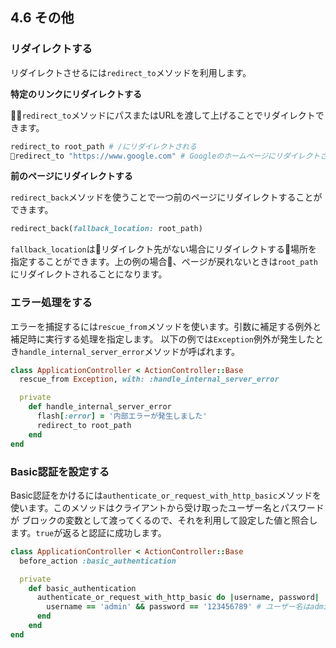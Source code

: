 ## 4.6 その他

### リダイレクトする

リダイレクトさせるには`redirect_to`メソッドを利用します。

**特定のリンクにリダイレクトする**

`redirect_to`メソッドにパスまたはURLを渡して上げることでリダイレクトできます。

```ruby
redirect_to root_path # /にリダイレクトされる
redirect_to "https://www.google.com" # Googleのホームページにリダイレクトされる
```

**前のページにリダイレクトする**

`redirect_back`メソッドを使うことで一つ前のページにリダイレクトすることができます。

```ruby
redirect_back(fallback_location: root_path)
```

`fallback_location`はリダイレクト先がない場合にリダイレクトする場所を指定することができます。上の例の場合、ページが戻れないときは`root_path`にリダイレクトされることになります。

### エラー処理をする

エラーを捕捉するには`rescue_from`メソッドを使います。引数に補足する例外と補足時に実行する処理を指定します。
以下の例では`Exception`例外が発生したとき`handle_internal_server_error`メソッドが呼ばれます。

```ruby
class ApplicationController < ActionController::Base
  rescue_from Exception, with: :handle_internal_server_error

  private
    def handle_internal_server_error
      flash[:error] = '内部エラーが発生しました'
      redirect_to root_path
    end
end
```

### Basic認証を設定する

Basic認証をかけるには`authenticate_or_request_with_http_basic`メソッドを使います。このメソッドはクライアントから受け取ったユーザー名とパスワードが
ブロックの変数として渡ってくるので、それを利用して設定した値と照合します。`true`が返ると認証に成功します。

```ruby
class ApplicationController < ActionController::Base
  before_action :basic_authentication

  private
    def basic_authentication
      authenticate_or_request_with_http_basic do |username, password|
        username == 'admin' && password == '123456789' # ユーザー名はadmin, パスワードは123456789
      end
    end
end
```